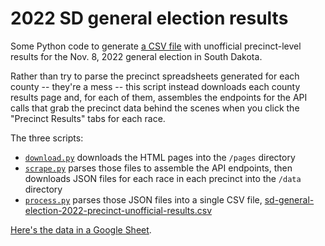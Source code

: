 # 2022 SD general election results
Some Python code to generate [a CSV file](sd-general-election-2022-precinct-unofficial-results.csv) with unofficial precinct-level results for the Nov. 8, 2022 general election in South Dakota.

Rather than try to parse the precinct spreadsheets generated for each county -- they're a mess -- this script instead downloads each county results page and, for each of them, assembles the endpoints for the API calls that grab the precinct data behind the scenes when you click the "Precinct Results" tabs for each race.

The three scripts:
- [`download.py`](download.py) downloads the HTML pages into the `/pages` directory
- [`scrape.py`](scrape.py) parses those files to assemble the API endpoints, then downloads JSON files for each race in each precinct into the `/data` directory
- [`process.py`](process.py) parses those JSON files into a single CSV file, [sd-general-election-2022-precinct-unofficial-results.csv](sd-general-election-2022-precinct-unofficial-results.csv)

[Here's the data in a Google Sheet](https://docs.google.com/spreadsheets/d/1OAt6MBq2Q_N0vNCph8r1eNVXILTLrsf3CKd-B5XwCU8/edit?usp=sharing).